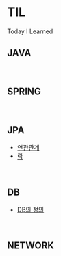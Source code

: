 # TIL
Today I Learned


## JAVA

<br>

## SPRING

<br>

## JPA
* [연관관계](https://github.com/MoMoon-LKH/TIL/blob/main/JPA/Relationship.md)
* [락](https://github.com/MoMoon-LKH/TIL/blob/main/JPA/Lock.md)

<br>

## DB
* [DB의 정의](https://github.com/MoMoon-LKH/TIL/blob/main/DB/DefinitionOfDB.md)
<br>

## NETWORK
<br>
